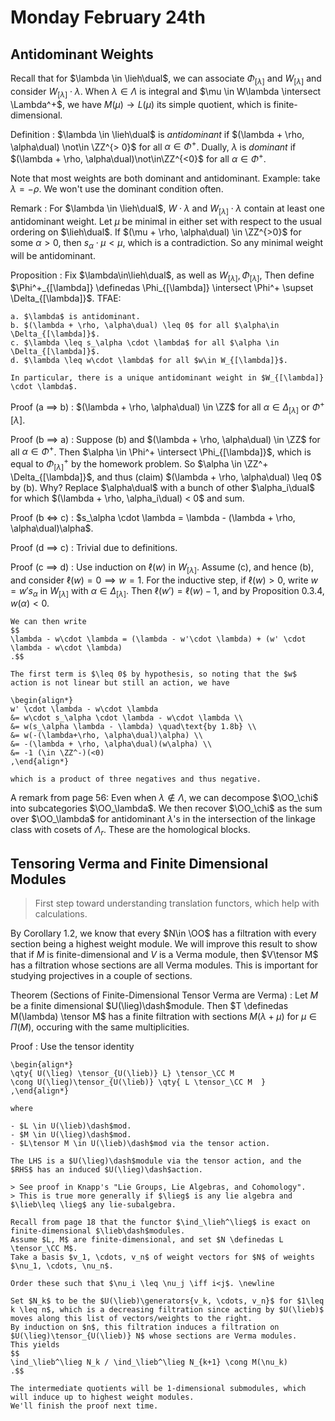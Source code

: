 # Monday February 24th

## Antidominant Weights

Recall that for $\lambda \in \lieh\dual$, we can associate $\Phi_{[\lambda]}$ and $W_{[\lambda]}$ and consider $W_{[\lambda]} \cdot \lambda$.
When $\lambda \in \Lambda$ is integral and $\mu \in W\lambda \intersect \Lambda^+$, we have $M(\mu) \to L(\mu)$ its simple quotient, which is finite-dimensional.

Definition
:   $\lambda \in \lieh\dual$ is *antidominant* if $(\lambda + \rho, \alpha\dual) \not\in \ZZ^{> 0}$ for all $\alpha \in \Phi^+$.
    Dually, $\lambda$ is *dominant* if $(\lambda + \rho, \alpha\dual)\not\in\ZZ^{<0}$ for all $\alpha\in\Phi^+$.

Note that most weights are both dominant and antidominant.
Example: take $\lambda = -\rho$.
We won't use the dominant condition often.

Remark
:   For $\lambda \in \lieh\dual$, $W\cdot \lambda$ and $W_{[\lambda]}\cdot \lambda$ contain at least one antidominant weight.
    Let $\mu$ be minimal in either set with respect to the usual ordering on $\lieh\dual$.
    If $(\mu + \rho, \alpha\dual) \in \ZZ^{>0}$ for some $\alpha > 0$, then $s_\alpha \cdot \mu < \mu$, which is a contradiction.
    So any minimal weight will be antidominant.

Proposition
:   Fix $\lambda\in\lieh\dual$, as well as $W_{[\lambda]}, \Phi_{[\lambda]}$,
    Then define $\Phi^+_{[\lambda]} \definedas \Phi_{[\lambda]} \intersect \Phi^+ \supset \Delta_{[\lambda]}$.
    TFAE:

    a. $\lambda$ is antidominant.
    b. $(\lambda + \rho, \alpha\dual) \leq 0$ for all $\alpha\in \Delta_{[\lambda]}$.
    c. $\lambda \leq s_\alpha \cdot \lambda$ for all $\alpha \in \Delta_{[\lambda]}$.
    d. $\lambda \leq w\cdot \lambda$ for all $w\in W_{[\lambda]}$.

    In particular, there is a unique antidominant weight in $W_{[\lambda]} \cdot \lambda$.

Proof (a $\implies$ b)
:   $(\lambda + \rho, \alpha\dual) \in \ZZ$ for all $\alpha \in \Delta_{[\lambda]}$ or $\Phi^+{[\lambda]}$.

Proof (b $\implies$ a)
:   Suppose (b) and $(\lambda + \rho, \alpha\dual) \in \ZZ$ for all $\alpha\in\Phi^+$.
    Then $\alpha \in \Phi^+ \intersect \Phi_{[\lambda]}$, which is equal to $\Phi^+_{[\lambda]}$ by the homework problem.
    So $\alpha \in \ZZ^+ \Delta_{[\lambda]}$, and thus (claim) $(\lambda + \rho, \alpha\dual) \leq 0$ by (b).
    Why? Replace $\alpha\dual$ with a bunch of other $\alpha_i\dual$ for which $(\lambda + \rho, \alpha_i\dual) < 0$ and sum.

Proof (b $\iff$ c)
:   $s_\alpha \cdot \lambda = \lambda - (\lambda + \rho, \alpha\dual)\alpha$.

Proof (d $\implies$ c)
:   Trivial due to definitions.

Proof (c $\implies$ d)
:   Use induction on $\ell(w)$ in $W_{[\lambda]}$.
    Assume (c), and hence (b), and consider $\ell(w) = 0 \implies w = 1$.
    For the inductive step, if $\ell(w) > 0$, write $w = w' s_\alpha$ in $W_{[\lambda]}$ with $\alpha \in \Delta_{[\lambda]}$.
    Then $\ell(w') = \ell(w) - 1$, and by Proposition 0.3.4, $w(\alpha) < 0$.
    
    We can then write 
    $$
    \lambda - w\cdot \lambda = (\lambda - w'\cdot \lambda) + (w' \cdot \lambda - w\cdot \lambda)
    .$$
  
    The first term is $\leq 0$ by hypothesis, so noting that the $w$ action is not linear but still an action, we have
    
    \begin{align*}
    w' \cdot \lambda - w\cdot \lambda 
    &= w\cdot s_\alpha \cdot \lambda - w\cdot \lambda \\
    &= w(s_\alpha \lambda - \lambda) \quad\text{by 1.8b} \\
    &= w(-(\lambda+\rho, \alpha\dual)\alpha) \\
    &= -(\lambda + \rho, \alpha\dual)(w\alpha) \\
    &= -1 (\in \ZZ^-)(<0)
    ,\end{align*}

    which is a product of three negatives and thus negative.

A remark from page 56:
Even when $\lambda \not \in \Lambda$, we can decompose $\OO_\chi$ into subcategories $\OO_\lambda$.
We then recover $\OO_\chi$ as the sum over $\OO_\lambda$ for antidominant $\lambda$'s in the intersection of the linkage class with cosets of $\Lambda_r$.
These are the homological blocks.

## Tensoring Verma and Finite Dimensional Modules

> First step toward understanding translation functors, which help with calculations.

By Corollary 1.2, we know that every $N\in \OO$ has a filtration with every section being a highest weight module.
We will improve this result to show that if $M$ is finite-dimensional and $V$ is a Verma module, then $V\tensor M$ has a filtration whose sections are all Verma modules.
This is important for studying projectives in a couple of sections.

Theorem (Sections of Finite-Dimensional Tensor Verma are Verma)
:   Let $M$ be a finite dimensional $U(\lieg)\dash$module.
    Then $T \definedas M(\lambda) \tensor M$ has a finite filtration with sections $M(\lambda + \mu)$ for $\mu \in \Pi(M)$, occuring with the same multiplicities.

Proof
:   Use the tensor identity
    
    \begin{align*}
    \qty{ U(\lieg) \tensor_{U(\lieb)} L} \tensor_\CC M 
    \cong U(\lieg)\tensor_{U(\lieb)} \qty{ L \tensor_\CC M  }
    ,\end{align*}

    where 

    - $L \in U(\lieb)\dash$mod.
    - $M \in U(\lieg)\dash$mod.
    - $L\tensor M \in U(\lieb)\dash$mod via the tensor action.

    The LHS is a $U(\lieg)\dash$module via the tensor action, and the $RHS$ has an induced $U(\lieg)\dash$action.

    > See proof in Knapp's "Lie Groups, Lie Algebras, and Cohomology".
    > This is true more generally if $\lieg$ is any lie algebra and $\lieb\leq \lieg$ any lie-subalgebra.
    
    Recall from page 18 that the functor $\ind_\lieh^\lieg$ is exact on finite-dimensional $\lieb\dash$modules.
    Assume $L, M$ are finite-dimensional, and set $N \definedas L \tensor_\CC M$.
    Take a basis $v_1, \cdots, v_n$ of weight vectors for $N$ of weights $\nu_1, \cdots, \nu_n$.
    
    Order these such that $\nu_i \leq \nu_j \iff i<j$. \newline

    Set $N_k$ to be the $U(\lieb)\generators{v_k, \cdots, v_n}$ for $1\leq k \leq n$, which is a decreasing filtration since acting by $U(\lieb)$ moves along this list of vectors/weights to the right.
    By induction on $n$, this filtration induces a filtration on $U(\lieg)\tensor_{U(\lieb)} N$ whose sections are Verma modules.
    This yields
    $$
    \ind_\lieb^\lieg N_k / \ind_\lieb^\lieg N_{k+1} \cong M(\nu_k)
    .$$
    
    The intermediate quotients will be 1-dimensional submodules, which will induce up to highest weight modules. 
    We'll finish the proof next time.

